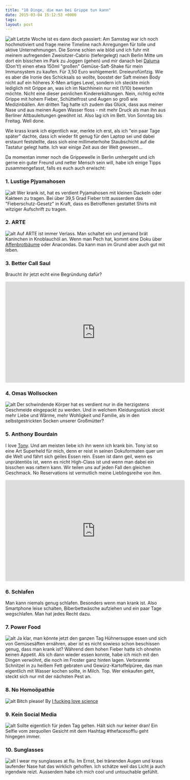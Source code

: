 ```yaml
---
title: "10 Dinge, die man bei Grippe tun kann"
date: 2015-03-04 15:12:53 +0000
tags: 
layout: post
---
```

![alt](/content/images/2015/Mar/IMG_2309.JPG)
Letzte Woche ist es dann doch passiert: Am Samstag war ich noch hochmotiviert und frage meine Timeline nach Anregungen für tolle und aktive Unternehmungen. Die Sonne schien wie blöd und ich fuhr mit meinem aufregenden Zweisitzer-Cabrio (tiefergelegt) nach Berlin Mitte um dort ein bisschen im Park zu Joggen (gehen) und mir danach bei [Daluma](http://daluma.de/) (Don't!) einen etwa 150ml "großen" Gemüse-Saft-Shake für mein Immunsystem zu kaufen. Für 3,50 Euro wohlgemerkt. Dreieurofünfzig. Wie es aber die Ironie des Schicksals so wollte, boostet der Saft meinen Body nicht auf ein höheres X-Men artiges Level, sondern ich steckte mich lediglich mit Grippe an, was ich im Nachhinein nur mit (1/10) bewerten möchte. Nicht eine dieser peinlichen Kindererkältungen. Nein, richtig echte Grippe mit hohem Fieber, Schüttelfrost und Augen so groß wie Medizinbällen. Am dritten Tag hatte ich zudem das Glück, dass aus meiner Nase und aus meinen Augen Wasser floss - mit mehr Druck als man ihn aus Berliner Altbauleitungen gewöhnt ist. Also lag ich im Bett. Von Sonntag bis Freitag. Well done.

Wie krass krank ich eigentlich war, merkte ich erst, als ich "ein paar Tage später" dachte, dass ich wieder fit genug für den Laptop sei und dabei erstaunt feststellte, dass sich eine millimeterhohe Staubschicht auf die Tastatur gelegt hatte. Ich war einige Zeit aus der Welt gewesen...

Da momentan immer noch die Grippewelle in Berlin umhergeht und ich gerne ein guter Freund und netter Mensch sein will, habe ich einige Tipps zusammengefasst, falls es euch auch erwischt:

### 1. Lustige Pjyamahosen
![alt](/content/images/2015/Mar/IMG_2367.JPG)
Wer krank ist, hat es verdient Pyjamahosen mit kleinen Dackeln oder Kakteen zu tragen. Bei über 39,5 Grad Fieber tritt ausserdem das "Fieberschutz-Gesetz" in Kraft, dass es Betroffenen gestattet Shirts mit witziger Aufschrift zu tragen.

### 2. ARTE
![alt](http://upload.wikimedia.org/wikipedia/commons/6/6c/Baobab_and_elephant_Tanzania_-_modified.jpg)
Auf ARTE ist immer Verlass. Man schaltet ein und jemand brät Kaninchen in Knoblauchöl an. Wenn man Pech hat, kommt eine Doku über [Affenbrotbäume](http://www.arte.tv/guide/de/040226-000/baobab) oder Anacondas. Da kann man im Grund aber auch gut mit leben.

### 3. Better Call Saul
Braucht ihr jetzt echt eine Begründung dafür?
<iframe width="560" height="315" src="https://www.youtube.com/embed/9q4qzYrHVmI" frameborder="0" allowfullscreen></iframe>

### 4. Omas Wollsocken
![alt](/content/images/2015/Mar/IMG_2363.JPG)
Der schwindende Körper hat es verdient nur in die herzigstens Geschmeide eingepackt zu werden. Und in welchem Kleidungsstück steckt mehr Liebe und Wärme, mehr Wohligkeit und Familie, als in den selbstgestrickten Socken unserer Großmütter? 

### 5. Anthony Bourdain
I love [Tony](http://en.wikipedia.org/wiki/Anthony_Bourdain). Und am meisten liebe ich ihn wenn ich krank bin. Tony ist so eine Art Superheld für mich, denn er reist in seinen Dokuformaten quer um die Welt und fährt sich geiles Essen rein. Essen ist dann geil, wenn es unprätentiös ist, wenn es nicht High-Class ist und wenn man dabei ein bisschen was rattern kann. Wir teilen uns auf jeden Fall den gleichen Geschmack. No Reservations ist vermutlich meine Lieblingsreihe von ihm.

<iframe width="560" height="315" src="https://www.youtube.com/embed/qoiQ6EI8Uss" frameborder="0" allowfullscreen></iframe>

### 6. Schlafen
Man kann niemals genug schlafen. Besonders wenn man krank ist. Also Smartphone leise schalten, Biberbettwäsche aufziehen und ein paar Tage wegschlafen. Man hat jedes Recht dazu.

### 7. Power Food
![alt](/content/images/2015/Mar/IMG_2364.JPG)
Ja klar, man könnte jetzt den ganzen Tag Hühnersuppe essen und sich von Gemüsesäften ernähren, aber ist es nicht sowieso schon beschissen genug, dass man krank ist? Während dem hohen Fieber hatte ich ohnehin keinen Appetit. Als ich dann wieder essen konnte, habe ich mich mit den Dingen verwöhnt, die noch im Froster ganz hinten lagen. Verbrannte Schnitzel in zu heißem Fett gebraten und Gewürz-Kartoffelpüree, das man eigentlich mit Wasser kochen sollte, in Milch. Top. Wer einkaufen geht, steckt sich nur mit der nächsten Pest an.

### 8. No Homoöpathie
![alt](/content/images/2015/Mar/walking.jpg)
Bitch please! By [I fucking love science](https://www.facebook.com/IFeakingLoveScience?fref=photo&sk=photos)

### 9. Kein Social Media
![alt](/content/images/2015/Mar/IMG_2365.JPG)
Sollte eigentlich für jeden Tag gelten. Hält sich nur keiner dran! Ein Selfie vom zerquollen Gesicht mit dem Hashtag #thefacesofflu geht hingegen immer.

### 10. Sunglasses
![alt](/content/images/2015/Mar/IMG_2362.JPG)
I wear my sunglasses at flu. Im Ernst, bei tränenden Augen und krass laufender Nase hat das wirklich geholfen. Ich schätze weil das Licht ja auch irgendwie reizt. Ausserdem habe ich mich cool und untouchable gefühlt.

